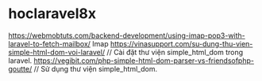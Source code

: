 # hoclaravel8x
https://webmobtuts.com/backend-development/using-imap-pop3-with-laravel-to-fetch-mailbox/ Imap
https://vinasupport.com/su-dung-thu-vien-simple-html-dom-voi-laravel/   // Cài đặt thư viện simple_html_dom trong laravel.
https://vegibit.com/php-simple-html-dom-parser-vs-friendsofphp-goutte/  // Sử dụng thư viện simple_html_dom.
